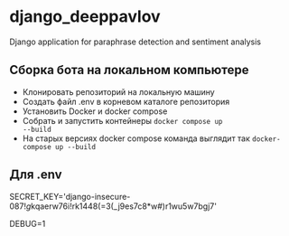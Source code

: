 # django_deeppavlov
Django application for paraphrase detection and sentiment analysis

## Сборка бота на локальном компьютере
* Клонировать репозиторий на локальную машину
* Создать файл .env в корневом каталоге репозитория
* Установить Docker и docker compose
* Собрать и запустить контейнеры <code>docker compose up --build</code>
* На старых версиях docker compose команда выглядит так <code>docker-compose up --build</code>

## Для .env

SECRET_KEY='django-insecure-0$87!g$kqaerw76i!rk1448(=3(_j9es7c8*w#)r1wu5w7bgj7'

DEBUG=1
